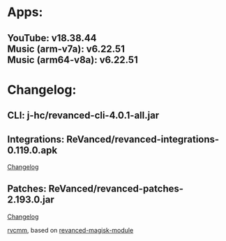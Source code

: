 # Apps:  
YouTube: v18.38.44  
Music (arm-v7a): v6.22.51  
Music (arm64-v8a): v6.22.51  
---

# Changelog:  
## CLI: j-hc/revanced-cli-4.0.1-all.jar
## Integrations: ReVanced/revanced-integrations-0.119.0.apk
[Changelog](https://github.com/ReVanced/revanced-integrations/releases/tag/v0.119.0)

## Patches: ReVanced/revanced-patches-2.193.0.jar
[Changelog](https://github.com/ReVanced/revanced-patches/releases/tag/v2.193.0)  


[rvcmm](https://github.com/thrwKappu/rvcmm/), based on [revanced-magisk-module](https://github.com/j-hc/revanced-magisk-module)  
